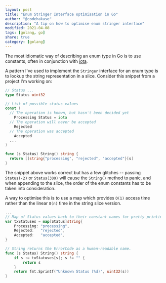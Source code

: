 ```yaml
---
layout: post
title: "Enum Stringer Interface optimisation in Go"
author: "@codehakase"
description: "A tip on how to optimise enum stringer interface"
modified: 2021-04-08
tags: [golang, go]
share: true
category: [golang]
---
```

The most idiomatic way of describing an enum type in Go is to use constants, often in conjunction with [iota](https://golang.org/ref/spec#Iota).

A pattern I've used to implement the `Stringer` interface for an enum type is to
lookup the string representation in a slice. Consider this snippet from a
project I'm working on:
```go
// Status ...
type Status uint32

// List of possible status values
const (
  // The operation is known, but hasn't been decided yet
	Processing Status = iota
  // The operation will never be accepted
	Rejected
  // The operation was accepted
	Accepted
  ...
)

func (s Status) String() string {
  return []string{"processing", "rejected", "accepted"}[s]
}
```

The snippet above works correct but has a few glitches -- passing
`Status(-2)` or `Status(300)`  will cause the `String()` method to panic, and
when appending to the slice, the order of the enum constants has to be taken
into consideration.

A way to optimise this is to use a map which provides `O(1)` access time rather
than the linear `O(n)` time in the string slice version.

```go
...
// Map of Status values back to their constant names for pretty printing.
var txStatuses = map[Status]string{
	Processing: "processing",
	Rejected:   "rejected",
	Accepted:   "accepted",
}

// String returns the ErrorCode as a human-readable name.
func (s Status) String() string {
	if s := txStatuses[s]; s != "" {
		return s
	}
	return fmt.Sprintf("Unknown Status (%d)", uint32(s))
}
```
